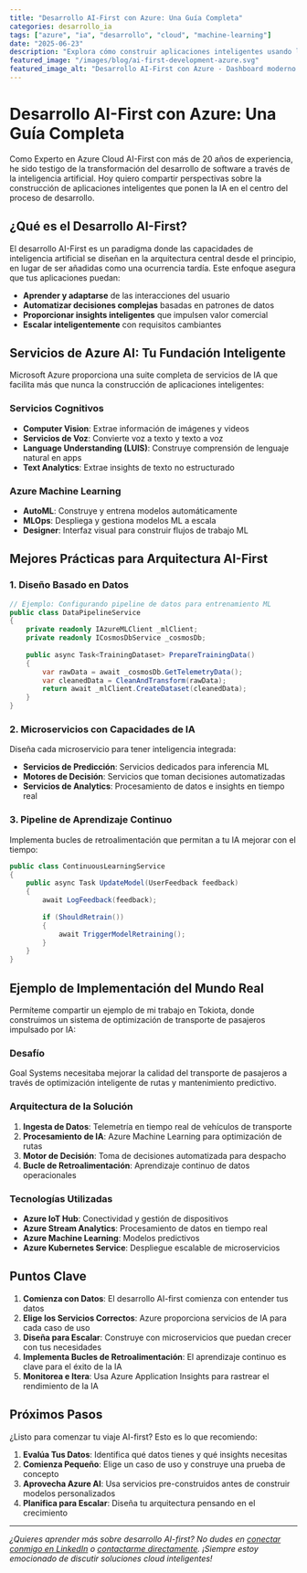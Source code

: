 ```yaml
---
title: "Desarrollo AI-First con Azure: Una Guía Completa"
categories: desarrollo_ia
tags: ["azure", "ia", "desarrollo", "cloud", "machine-learning"]
date: "2025-06-23"
description: "Explora cómo construir aplicaciones inteligentes usando los servicios de Azure AI, desde servicios cognitivos hasta modelos de machine learning personalizados."
featured_image: "/images/blog/ai-first-development-azure.svg"
featured_image_alt: "Desarrollo AI-First con Azure - Dashboard moderno mostrando redes neuronales, infraestructura Azure cloud e integración de código"
---
```


# Desarrollo AI-First con Azure: Una Guía Completa

Como Experto en Azure Cloud AI-First con más de 20 años de experiencia, he sido testigo de la transformación del desarrollo de software a través de la inteligencia artificial. Hoy quiero compartir perspectivas sobre la construcción de aplicaciones inteligentes que ponen la IA en el centro del proceso de desarrollo.

## ¿Qué es el Desarrollo AI-First?

El desarrollo AI-First es un paradigma donde las capacidades de inteligencia artificial se diseñan en la arquitectura central desde el principio, en lugar de ser añadidas como una ocurrencia tardía. Este enfoque asegura que tus aplicaciones puedan:

- **Aprender y adaptarse** de las interacciones del usuario
- **Automatizar decisiones complejas** basadas en patrones de datos
- **Proporcionar insights inteligentes** que impulsen valor comercial
- **Escalar inteligentemente** con requisitos cambiantes

## Servicios de Azure AI: Tu Fundación Inteligente

Microsoft Azure proporciona una suite completa de servicios de IA que facilita más que nunca la construcción de aplicaciones inteligentes:

### Servicios Cognitivos
- **Computer Vision**: Extrae información de imágenes y videos
- **Servicios de Voz**: Convierte voz a texto y texto a voz
- **Language Understanding (LUIS)**: Construye comprensión de lenguaje natural en apps
- **Text Analytics**: Extrae insights de texto no estructurado

### Azure Machine Learning
- **AutoML**: Construye y entrena modelos automáticamente
- **MLOps**: Despliega y gestiona modelos ML a escala
- **Designer**: Interfaz visual para construir flujos de trabajo ML

## Mejores Prácticas para Arquitectura AI-First

### 1. Diseño Basado en Datos
```csharp
// Ejemplo: Configurando pipeline de datos para entrenamiento ML
public class DataPipelineService
{
    private readonly IAzureMLClient _mlClient;
    private readonly ICosmosDbService _cosmosDb;
    
    public async Task<TrainingDataset> PrepareTrainingData()
    {
        var rawData = await _cosmosDb.GetTelemetryData();
        var cleanedData = CleanAndTransform(rawData);
        return await _mlClient.CreateDataset(cleanedData);
    }
}
```

### 2. Microservicios con Capacidades de IA
Diseña cada microservicio para tener inteligencia integrada:

- **Servicios de Predicción**: Servicios dedicados para inferencia ML
- **Motores de Decisión**: Servicios que toman decisiones automatizadas
- **Servicios de Analytics**: Procesamiento de datos e insights en tiempo real

### 3. Pipeline de Aprendizaje Continuo
Implementa bucles de retroalimentación que permitan a tu IA mejorar con el tiempo:

```csharp
public class ContinuousLearningService
{
    public async Task UpdateModel(UserFeedback feedback)
    {
        await LogFeedback(feedback);
        
        if (ShouldRetrain())
        {
            await TriggerModelRetraining();
        }
    }
}
```

## Ejemplo de Implementación del Mundo Real

Permíteme compartir un ejemplo de mi trabajo en Tokiota, donde construimos un sistema de optimización de transporte de pasajeros impulsado por IA:

### Desafío
Goal Systems necesitaba mejorar la calidad del transporte de pasajeros a través de optimización inteligente de rutas y mantenimiento predictivo.

### Arquitectura de la Solución
1. **Ingesta de Datos**: Telemetría en tiempo real de vehículos de transporte
2. **Procesamiento de IA**: Azure Machine Learning para optimización de rutas
3. **Motor de Decisión**: Toma de decisiones automatizada para despacho
4. **Bucle de Retroalimentación**: Aprendizaje continuo de datos operacionales

### Tecnologías Utilizadas
- **Azure IoT Hub**: Conectividad y gestión de dispositivos
- **Azure Stream Analytics**: Procesamiento de datos en tiempo real
- **Azure Machine Learning**: Modelos predictivos
- **Azure Kubernetes Service**: Despliegue escalable de microservicios

## Puntos Clave

1. **Comienza con Datos**: El desarrollo AI-first comienza con entender tus datos
2. **Elige los Servicios Correctos**: Azure proporciona servicios de IA para cada caso de uso
3. **Diseña para Escalar**: Construye con microservicios que puedan crecer con tus necesidades
4. **Implementa Bucles de Retroalimentación**: El aprendizaje continuo es clave para el éxito de la IA
5. **Monitorea e Itera**: Usa Azure Application Insights para rastrear el rendimiento de la IA

## Próximos Pasos

¿Listo para comenzar tu viaje AI-first? Esto es lo que recomiendo:

1. **Evalúa Tus Datos**: Identifica qué datos tienes y qué insights necesitas
2. **Comienza Pequeño**: Elige un caso de uso y construye una prueba de concepto
3. **Aprovecha Azure AI**: Usa servicios pre-construidos antes de construir modelos personalizados
4. **Planifica para Escalar**: Diseña tu arquitectura pensando en el crecimiento

---

*¿Quieres aprender más sobre desarrollo AI-first? No dudes en [conectar conmigo en LinkedIn](https://www.linkedin.com/in/javiervillullas/) o [contactarme directamente](mailto:jvillullas@gmail.com). ¡Siempre estoy emocionado de discutir soluciones cloud inteligentes!*
